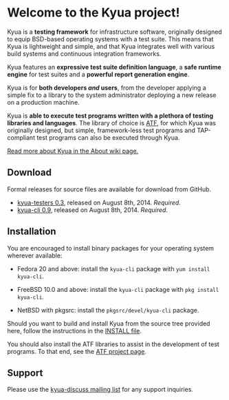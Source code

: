 # Welcome to the Kyua project!

Kyua is a **testing framework** for infrastructure software, originally
designed to equip BSD-based operating systems with a test suite.  This
means that Kyua is lightweight and simple, and that Kyua integrates well
with various build systems and continuous integration frameworks.

Kyua features an **expressive test suite definition language**, a **safe
runtime engine** for test suites and a **powerful report generation
engine**.

Kyua is for **both developers *and* users**, from the developer applying a
simple fix to a library to the system administrator deploying a new release
on a production machine.

Kyua is **able to execute test programs written with a plethora of testing
libraries and languages**.  The library of choice is
[ATF](https://github.com/jmmv/atf/), for which Kyua was originally
designed, but simple, framework-less test programs and TAP-compliant test
programs can also be executed through Kyua.

[Read more about Kyua in the About wiki page.](../../wiki/About)

## Download

Formal releases for source files are available for download from GitHub.

* [kyua-testers 0.3](../../releases/tag/kyua-testers-0.3), released on
  August 8th, 2014.  *Required*.
* [kyua-cli 0.9](../../releases/tag/kyua-cli-0.9), released on August
  8th, 2014.  *Required*.

## Installation

You are encouraged to install binary packages for your operating system
wherever available:

* Fedora 20 and above: install the `kyua-cli` package with `yum install
  kyua-cli`.

* FreeBSD 10.0 and above: install the `kyua-cli` package with `pkg install
  kyua-cli`.

* NetBSD with pkgsrc: install the `pkgsrc/devel/kyua-cli` package.

Should you want to build and install Kyua from the source tree provided
here, follow the instructions in the
[INSTALL file](INSTALL).

You should also install the ATF libraries to assist in the development of
test programs.  To that end, see the
[ATF project page](https://github.com/jmmv/atf/).

## Support

Please use the
[kyua-discuss mailing list](https://groups.google.com/forum/#!forum/kyua-discuss)
for any support inquiries.
